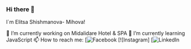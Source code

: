 ### Hi there 👋
I`m Elitsa Shishmanova- Mihova!

🔭 I’m currently working on Midalidare Hotel & SPA
🌱 I’m currently learning JavaScript
📫 How to reach me: 
[![Facebook](https://www.facebook.com/eli.mihova/) 
[![Instagram]
[![LinkedIn](https://www.linkedin.com/in/elica-shishmanova-mihova-277914a5/) 

